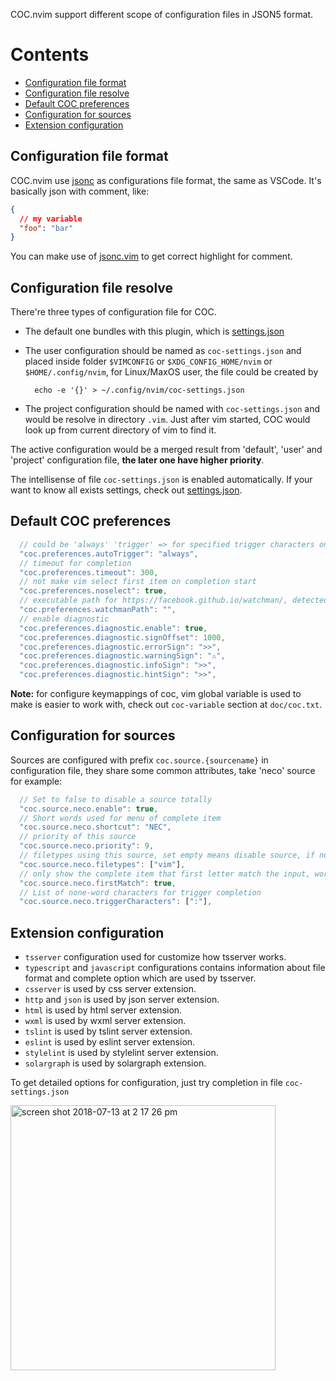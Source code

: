 COC.nvim support different scope of configuration files in JSON5 format.
# Contents

* [Configuration file format](#configuration-file-format)
* [Configuration file resolve](#configuration-file-resolve)
* [Default COC preferences](#default-coc-preferences)
* [Configuration for sources](#configuration-for-sources)
* [Extension configuration](#extension-configuration)

## Configuration file format

COC.nvim use [jsonc](https://code.visualstudio.com/docs/languages/json) as configurations file format, the same as VSCode.
It's basically json with comment, like:

``` json
{
  // my variable
  "foo": "bar"
}
```

You can make use of [jsonc.vim](https://github.com/chemzqm/jsonc.vim) to get correct highlight for comment.

## Configuration file resolve

There're three types of configuration file for COC.

* The default one bundles with this plugin, which is [settings.json](https://github.com/neoclide/coc.nvim/blob/master/settings.json)

* The user configuration should be named as `coc-settings.json` and placed inside folder `$VIMCONFIG` or `$XDG_CONFIG_HOME/nvim` or `$HOME/.config/nvim`, for Linux/MaxOS user, the file could be created by

        echo -e '{}' > ~/.config/nvim/coc-settings.json

* The project configuration should be named with `coc-settings.json` and would be resolve in directory `.vim`. Just after vim started, COC would look up from current directory of vim to find it.

The active configuration would be a merged result from 'default', 'user' and 'project' configuration file, **the later one have higher priority**.

The intellisense of file `coc-settings.json` is enabled automatically. If your want to know all exists settings, check out [settings.json](https://github.com/neoclide/coc.nvim/blob/master/settings.json).

## Default COC preferences

``` js
  // could be 'always' 'trigger' => for specified trigger characters only 'none'
  "coc.preferences.autoTrigger": "always",
  // timeout for completion
  "coc.preferences.timeout": 300,
  // not make vim select first item on completion start
  "coc.preferences.noselect": true,
  // executable path for https://facebook.github.io/watchman/, detected from $PATH by default
  "coc.preferences.watchmanPath": "",
  // enable diagnostic
  "coc.preferences.diagnostic.enable": true,
  "coc.preferences.diagnostic.signOffset": 1000,
  "coc.preferences.diagnostic.errorSign": ">>",
  "coc.preferences.diagnostic.warningSign": "⚠",
  "coc.preferences.diagnostic.infoSign": ">>",
  "coc.preferences.diagnostic.hintSign": ">>",
``` 

**Note:** for configure keymappings of coc, vim global variable is used to make is easier to work with, check out `coc-variable` section at `doc/coc.txt`.

## Configuration for sources

Sources are configured with prefix `coc.source.{sourcename}` in configuration file, they share some common attributes, take 'neco' source for example:

``` js
  // Set to false to disable a source totally
  "coc.source.neco.enable": true,
  // Short words used for menu of complete item
  "coc.source.neco.shortcut": "NEC",
  // priority of this source
  "coc.source.neco.priority": 9,
  // filetypes using this source, set empty means disable source, if not defined, it works for all filetypes
  "coc.source.neco.filetypes": ["vim"],
  // only show the complete item that first letter match the input, works for vim source only.
  "coc.source.neco.firstMatch": true,
  // List of none-word characters for trigger completion
  "coc.source.neco.triggerCharacters": [":"],
```

## Extension configuration

* `tsserver` configuration used for customize how tsserver works.
* `typescript` and `javascript` configurations contains information about file format and complete option which are used by tsserver.
* `csserver` is used by css server extension.
* `http` and `json` is used by json server extension.
* `html` is used by html server extension.
* `wxml` is used by wxml server extension.
* `tslint` is used by tslint server extension.
* `eslint` is used by eslint server extension.
* `stylelint` is used by stylelint server extension. 
* `solargraph` is used by solargraph extension.

To get detailed options for configuration, just try completion in file `coc-settings.json`

<img width="424" alt="screen shot 2018-07-13 at 2 17 26 pm" src="https://user-images.githubusercontent.com/251450/42675689-c9eb04e2-86a7-11e8-94b8-792f247a7394.png">

